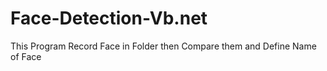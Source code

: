 # Face-Detection-Vb.net
This Program Record Face in Folder then Compare them and Define Name of Face
